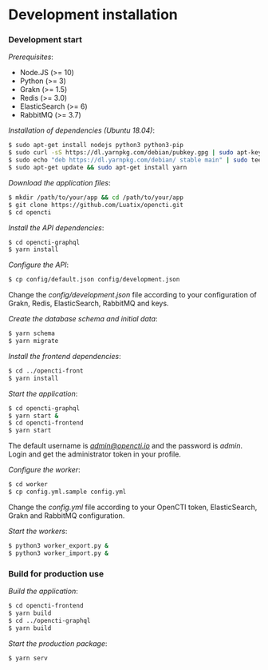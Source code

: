 # Development installation

### Development start

*Prerequisites*:

- Node.JS (>= 10)
- Python (>= 3)
- Grakn (>= 1.5)
- Redis (>= 3.0)
- ElasticSearch (>= 6)
- RabbitMQ (>= 3.7)

*Installation of dependencies (Ubuntu 18.04)*:
```bash
$ sudo apt-get install nodejs python3 python3-pip
$ sudo curl -sS https://dl.yarnpkg.com/debian/pubkey.gpg | sudo apt-key add -
$ sudo echo "deb https://dl.yarnpkg.com/debian/ stable main" | sudo tee /etc/apt/sources.list.d/yarn.list
$ sudo apt-get update && sudo apt-get install yarn
```

*Download the application files*:
```bash
$ mkdir /path/to/your/app && cd /path/to/your/app
$ git clone https://github.com/Luatix/opencti.git
$ cd opencti
```

*Install the API dependencies*:
```bash
$ cd opencti-graphql
$ yarn install
```

*Configure the API*:
```bash
$ cp config/default.json config/development.json
```

Change the *config/development.json* file according to your configuration of Grakn, Redis, ElasticSearch, RabbitMQ and keys.

*Create the database schema and initial data*:
```bash
$ yarn schema
$ yarn migrate
```

*Install the frontend dependencies*:
```bash
$ cd ../opencti-front
$ yarn install
```

*Start the application*:
```bash
$ cd opencti-graphql
$ yarn start &
$ cd opencti-frontend
$ yarn start
```

The default username is *admin@opencti.io* and the password is *admin*. Login and get the administrator token in your profile.

*Configure the worker*:
```bash
$ cd worker
$ cp config.yml.sample config.yml
```

Change the *config.yml* file according to your OpenCTI token, ElasticSearch, Grakn and RabbitMQ configuration.

*Start the workers*:
```bash
$ python3 worker_export.py &
$ python3 worker_import.py &
```

### Build for production use

*Build the application*:
```bash
$ cd opencti-frontend
$ yarn build
$ cd ../opencti-graphql
$ yarn build
```

*Start the production package*:
```bash
$ yarn serv
```
